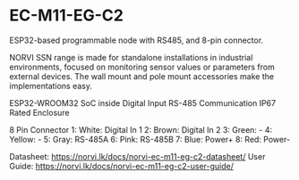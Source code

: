 # EC-M11-EG-C2
 ESP32-based programmable node with RS485, and 8-pin connector.

NORVI SSN range is made for standalone installations in industrial environments, focused on monitoring sensor values or parameters from external devices. 
The wall mount and pole mount accessories make the implementations easy.

ESP32-WROOM32 SoC inside
Digital Input
RS-485 Communication
IP67 Rated Enclosure

8 Pin Connector
1:   White:   Digital In 1
2:   Brown:   Digital In 2
3:   Green:   -
4:   Yellow:  -
5:   Gray:    RS-485A
6:   Pink:    RS-485B
7:   Blue:    Power+
8:   Red:     Power-

Datasheet:   https://norvi.lk/docs/norvi-ec-m11-eg-c2-datasheet/
User Guide:  https://norvi.lk/docs/norvi-ec-m11-eg-c2-user-guide/
